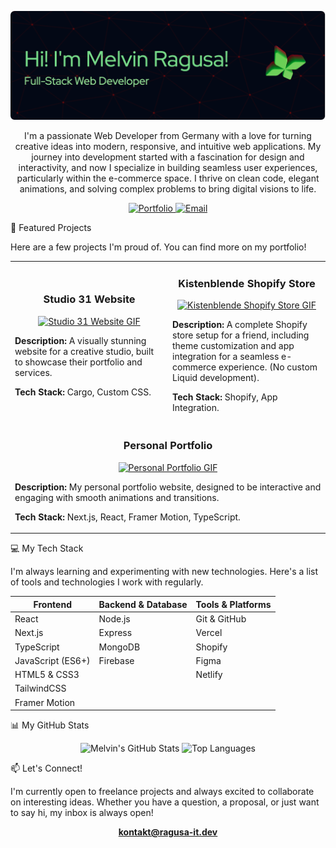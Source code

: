 <p align="center">
<img src="/github-header-image.png" alt="Melvin Ragusa - Web Developer Banner"/>
</p>

<p align="center">
I'm a passionate Web Developer from Germany with a love for turning creative ideas into modern, responsive, and intuitive web applications. My journey into development started with a fascination for design and interactivity, and now I specialize in building seamless user experiences, particularly within the e-commerce space. I thrive on clean code, elegant animations, and solving complex problems to bring digital visions to life.
</p>

<p align="center">
<a href="https://ragusa-it.dev" target="_blank">
<img src="https://img.shields.io/badge/Portfolio-ragusa--it.dev-blue?style=for-the-badge&logo=icloud" alt="Portfolio"/>
</a>
<a href="mailto:kontakt@ragusa-it.dev">
<img src="https://img.shields.io/badge/Email-kontakt%40ragusa--it.dev-red?style=for-the-badge&logo=gmail" alt="Email"/>
</a>
</p>

🚀 Featured Projects

Here are a few projects I'm proud of. You can find more on my portfolio!

<table>
<tr>
<td width="50%">
<h3 align="center">Studio 31 Website</h3>
<p align="center">
<a href="https://studio31.xyz" target="_blank">
<img src="http://api.page2images.com/directlink?p2i_url=http://studio31.xyz&p2i_key=8975b0fbe36b05dd&p2i_device=6&p2i_size=200x200" alt="Studio 31 Website GIF"/>
</a>
</p>
<p><strong>Description:</strong> A visually stunning website for a creative studio, built to showcase their portfolio and services.</p>
<p><strong>Tech Stack:</strong> Cargo, Custom CSS.</p>
</td>
<td width="50%">
<h3 align="center">Kistenblende Shopify Store</h3>
<p align="center">
<a href="https://kistenblende.de" target="_blank">
<img src="http://api.page2images.com/directlink?p2i_url=http://kistenblende.de&p2i_key=8975b0fbe36b05dd&p2i_device=6&p2i_size=200x200" alt="Kistenblende Shopify Store GIF"/>
</a>
</p>
<p><strong>Description:</strong> A complete Shopify store setup for a friend, including theme customization and app integration for a seamless e-commerce experience. (No custom Liquid development).</p>
<p><strong>Tech Stack:</strong> Shopify, App Integration.</p>
</td>
</tr>
<tr>
<td width="100%" colspan="2">
<h3 align="center">Personal Portfolio</h3>
<p align="center">
<a href="https://ragusa-it.dev" target="_blank">
<img src="http://api.page2images.com/directlink?p2i_url=http://ragusa-it.dev&p2i_key=8975b0fbe36b05dd&p2i_device=6&p2i_size=200x200" alt="Personal Portfolio GIF"/>
</a>
</p>
<p><strong>Description:</strong> My personal portfolio website, designed to be interactive and engaging with smooth animations and transitions.</p>
<p><strong>Tech Stack:</strong> Next.js, React, Framer Motion, TypeScript.</p>
</td>
</tr>
</table>

💻 My Tech Stack

I'm always learning and experimenting with new technologies. Here's a list of tools and technologies I work with regularly.

Frontend | Backend & Database | Tools & Platforms
--- | --- | ---
React | Node.js | Git & GitHub
Next.js | Express | Vercel
TypeScript | MongoDB | Shopify
JavaScript (ES6+) | Firebase | Figma
HTML5 & CSS3 | | Netlify
TailwindCSS | |
Framer Motion | |

📊 My GitHub Stats

<p align="center">
<img src="https://github-readme-stats.vercel.app/api?username=ragusa-it&show_icons=true&theme=shadow_red&hide_border=true&include_all_commits=true&count_private=true" alt="Melvin's GitHub Stats" />
<img src="https://github-readme-stats.vercel.app/api/top-langs/?username=ragusa-it&layout=compact&theme=shadow_red&hide_border=true" alt="Top Languages" />
</p>

📫 Let's Connect!

I'm currently open to freelance projects and always excited to collaborate on interesting ideas. Whether you have a question, a proposal, or just want to say hi, my inbox is always open!

<p align="center">
<a href="mailto:kontakt@ragusa-it.dev"><strong>kontakt@ragusa-it.dev</strong></a>
</p>